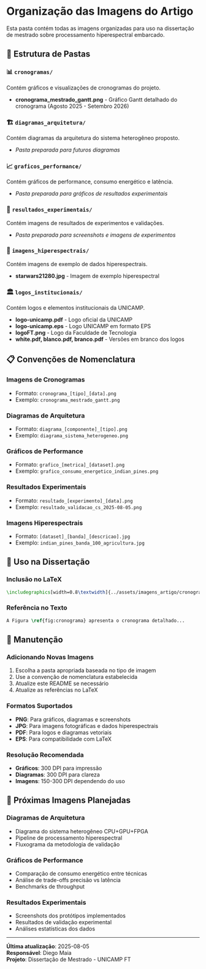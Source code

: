 # Organização das Imagens do Artigo

Esta pasta contém todas as imagens organizadas para uso na dissertação de mestrado sobre processamento hiperespectral embarcado.

## 📁 Estrutura de Pastas

### 📊 `cronogramas/`
Contém gráficos e visualizações de cronogramas do projeto.
- **cronograma_mestrado_gantt.png** - Gráfico Gantt detalhado do cronograma (Agosto 2025 - Setembro 2026)

### 🏗️ `diagramas_arquitetura/`
Contém diagramas da arquitetura do sistema heterogêneo proposto.
- *Pasta preparada para futuros diagramas*

### 📈 `graficos_performance/`
Contém gráficos de performance, consumo energético e latência.
- *Pasta preparada para gráficos de resultados experimentais*

### 🔬 `resultados_experimentais/`
Contém imagens de resultados de experimentos e validações.
- *Pasta preparada para screenshots e imagens de experimentos*

### 🌈 `imagens_hiperespectrais/`
Contém imagens de exemplo de dados hiperespectrais.
- **starwars21280.jpg** - Imagem de exemplo hiperespectral

### 🏛️ `logos_institucionais/`
Contém logos e elementos institucionais da UNICAMP.
- **logo-unicamp.pdf** - Logo oficial da UNICAMP
- **logo-unicamp.eps** - Logo UNICAMP em formato EPS
- **logoFT.png** - Logo da Faculdade de Tecnologia
- **white.pdf, blanco.pdf, branco.pdf** - Versões em branco dos logos

## 📋 Convenções de Nomenclatura

### Imagens de Cronogramas
- Formato: `cronograma_[tipo]_[data].png`
- Exemplo: `cronograma_mestrado_gantt.png`

### Diagramas de Arquitetura
- Formato: `diagrama_[componente]_[tipo].png`
- Exemplo: `diagrama_sistema_heterogeneo.png`

### Gráficos de Performance
- Formato: `grafico_[metrica]_[dataset].png`
- Exemplo: `grafico_consumo_energetico_indian_pines.png`

### Resultados Experimentais
- Formato: `resultado_[experimento]_[data].png`
- Exemplo: `resultado_validacao_cs_2025-08-05.png`

### Imagens Hiperespectrais
- Formato: `[dataset]_[banda]_[descricao].jpg`
- Exemplo: `indian_pines_banda_100_agricultura.jpg`

## 🔧 Uso na Dissertação

### Inclusão no LaTeX
```latex
\includegraphics[width=0.8\textwidth]{../assets/imagens_artigo/cronogramas/cronograma_mestrado_gantt.png}
```

### Referência no Texto
```latex
A Figura \ref{fig:cronograma} apresenta o cronograma detalhado...
```

## 📝 Manutenção

### Adicionando Novas Imagens
1. Escolha a pasta apropriada baseada no tipo de imagem
2. Use a convenção de nomenclatura estabelecida
3. Atualize este README se necessário
4. Atualize as referências no LaTeX

### Formatos Suportados
- **PNG**: Para gráficos, diagramas e screenshots
- **JPG**: Para imagens fotográficas e dados hiperespectrais
- **PDF**: Para logos e diagramas vetoriais
- **EPS**: Para compatibilidade com LaTeX

### Resolução Recomendada
- **Gráficos**: 300 DPI para impressão
- **Diagramas**: 300 DPI para clareza
- **Imagens**: 150-300 DPI dependendo do uso

## 🎯 Próximas Imagens Planejadas

### Diagramas de Arquitetura
- Diagrama do sistema heterogêneo CPU+GPU+FPGA
- Pipeline de processamento hiperespectral
- Fluxograma da metodologia de validação

### Gráficos de Performance
- Comparação de consumo energético entre técnicas
- Análise de trade-offs precisão vs latência
- Benchmarks de throughput

### Resultados Experimentais
- Screenshots dos protótipos implementados
- Resultados de validação experimental
- Análises estatísticas dos dados

---

**Última atualização**: 2025-08-05  
**Responsável**: Diego Maia  
**Projeto**: Dissertação de Mestrado - UNICAMP FT 
